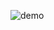 ![demo](https://github.com/quickbreak/school_projects/blob/main/Lazarus%20-%20Визуализация/Окружность/Демонстрация.jpg)
